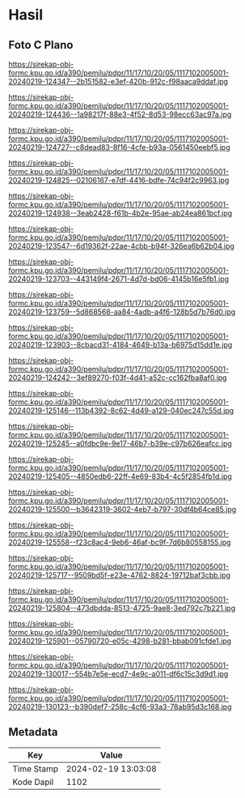 # Hasil

## Foto C Plano

https://sirekap-obj-formc.kpu.go.id/a390/pemilu/pdpr/11/17/10/20/05/1117102005001-20240219-124347--2b151582-e3ef-420b-912c-f98aaca9ddaf.jpg

https://sirekap-obj-formc.kpu.go.id/a390/pemilu/pdpr/11/17/10/20/05/1117102005001-20240219-124436--1a98217f-88e3-4f52-8d53-98ecc63ac97a.jpg

https://sirekap-obj-formc.kpu.go.id/a390/pemilu/pdpr/11/17/10/20/05/1117102005001-20240219-124727--c8dead83-8f16-4cfe-b93a-0561450eebf5.jpg

https://sirekap-obj-formc.kpu.go.id/a390/pemilu/pdpr/11/17/10/20/05/1117102005001-20240219-124825--02106167-e7df-4416-bdfe-74c94f2c9963.jpg

https://sirekap-obj-formc.kpu.go.id/a390/pemilu/pdpr/11/17/10/20/05/1117102005001-20240219-124938--3eab2428-f61b-4b2e-95ae-ab24ea861bcf.jpg

https://sirekap-obj-formc.kpu.go.id/a390/pemilu/pdpr/11/17/10/20/05/1117102005001-20240219-123547--6d19362f-22ae-4cbb-b94f-326ea6b62b04.jpg

https://sirekap-obj-formc.kpu.go.id/a390/pemilu/pdpr/11/17/10/20/05/1117102005001-20240219-123703--443149f4-2671-4d7d-bd06-4145b16e5fb1.jpg

https://sirekap-obj-formc.kpu.go.id/a390/pemilu/pdpr/11/17/10/20/05/1117102005001-20240219-123759--5d868568-aa84-4adb-a4f6-128b5d7b76d0.jpg

https://sirekap-obj-formc.kpu.go.id/a390/pemilu/pdpr/11/17/10/20/05/1117102005001-20240219-123903--8cbacd31-4184-4649-b13a-b6975d15dd1e.jpg

https://sirekap-obj-formc.kpu.go.id/a390/pemilu/pdpr/11/17/10/20/05/1117102005001-20240219-124242--3ef89270-f03f-4d41-a52c-cc162fba8af0.jpg

https://sirekap-obj-formc.kpu.go.id/a390/pemilu/pdpr/11/17/10/20/05/1117102005001-20240219-125146--113b4392-8c62-4d49-a129-040ec247c55d.jpg

https://sirekap-obj-formc.kpu.go.id/a390/pemilu/pdpr/11/17/10/20/05/1117102005001-20240219-125245--a0fdbc9e-9e17-46b7-b39e-c97b626eafcc.jpg

https://sirekap-obj-formc.kpu.go.id/a390/pemilu/pdpr/11/17/10/20/05/1117102005001-20240219-125405--4850edb6-22ff-4e69-83b4-4c5f2854fb1d.jpg

https://sirekap-obj-formc.kpu.go.id/a390/pemilu/pdpr/11/17/10/20/05/1117102005001-20240219-125500--b3642319-3602-4eb7-b797-30df4b64ce85.jpg

https://sirekap-obj-formc.kpu.go.id/a390/pemilu/pdpr/11/17/10/20/05/1117102005001-20240219-125558--f23c8ac4-9eb6-46af-bc9f-7d6b80558155.jpg

https://sirekap-obj-formc.kpu.go.id/a390/pemilu/pdpr/11/17/10/20/05/1117102005001-20240219-125717--9509bd5f-e23e-4762-8824-19712baf3cbb.jpg

https://sirekap-obj-formc.kpu.go.id/a390/pemilu/pdpr/11/17/10/20/05/1117102005001-20240219-125804--473dbdda-8513-4725-9ae8-3ed792c7b221.jpg

https://sirekap-obj-formc.kpu.go.id/a390/pemilu/pdpr/11/17/10/20/05/1117102005001-20240219-125901--05790720-e05c-4298-b281-bbab091cfde1.jpg

https://sirekap-obj-formc.kpu.go.id/a390/pemilu/pdpr/11/17/10/20/05/1117102005001-20240219-130017--554b7e5e-ecd7-4e9c-a011-df6c15c3d9d1.jpg

https://sirekap-obj-formc.kpu.go.id/a390/pemilu/pdpr/11/17/10/20/05/1117102005001-20240219-130123--b390def7-258c-4cf6-93a3-78ab95d3c168.jpg


## Metadata

| Key        | Value               |
| ---------- | ------------------- |
| Time Stamp | 2024-02-19 13:03:08 |
| Kode Dapil | 1102                |



